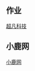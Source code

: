 ## 作业
<a href="https://nongjianzhen659.github.io/超凡科技/index.html">超凡科技</a>
## 小鹿网
<a href="https://nongjianzhen659.github.io/小鹿/index.html">小鹿网</a>
